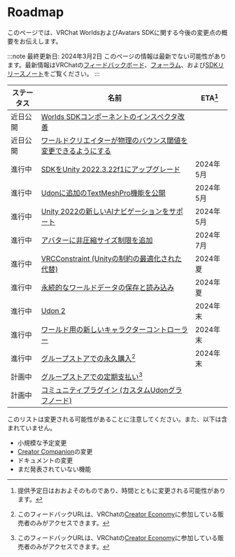 # Roadmap

このページでは、VRChat WorldsおよびAvatars SDKに関する今後の変更点の概要をお伝えします。

:::note 最終更新日: 2024年3月2日
このページの情報は最新でない可能性があります。最新情報はVRChatの[フィードバックボード](https://feedback.vrchat.com/)、[フォーラム](https://ask.vrchat.com/c/official/31)、および[SDKリリースノート](/releases/)をご覧ください。
:::

| ステータス | 名前 | ETA[^1] |
| ---- | ---- | ---- |
| 近日公開 | [Worlds SDKコンポーネントのインスペクタ改善](https://feedback.vrchat.com/sdk-bug-reports/p/inspector-improvements-for-worlds-sdk-components) | |
| 近日公開 | [ワールドクリエイターが物理のバウンス閾値を変更できるようにする](https://feedback.vrchat.com/udon/p/allow-world-creators-to-change-physics-bounce-threshold) | |
| 進行中 | [SDKをUnity 2022.3.22f1にアップグレード](https://feedback.vrchat.com/sdk-bug-reports/p/upgrade-the-sdk-to-unity-2022322f1) | 2024年5月 |
| 進行中 | [Udonに追加のTextMeshPro機能を公開](https://feedback.vrchat.com/udon/p/expose-additional-textmeshpro-features-to-udon) | 2024年5月 |
| 進行中 | [Unity 2022の新しいAIナビゲーションをサポート](https://feedback.vrchat.com/udon/p/support-the-new-ai-navigation-in-unity-2022) | 2024年5月 |
| 進行中 | [アバターに非圧縮サイズ制限を追加](https://feedback.vrchat.com/avatar-30/p/add-memory-usage-limit-to-avatars) | 2024年7月 |
| 進行中 | [VRCConstraint (Unityの制約の最適化された代替)](https://feedback.vrchat.com/avatar-30/p/vrcconstraint-optimized-replacement-for-unity-constraints) | 2024年夏 |
| 進行中 | [永続的なワールドデータの保存と読み込み](https://feedback.vrchat.com/udon/p/save-load-persistent-world-data) | 2024年夏 |
| 進行中 | [Udon 2](https://feedback.vrchat.com/udon/p/udon-2) | 2024年末 |
| 進行中 | [ワールド用の新しいキャラクターコントローラー](https://feedback.vrchat.com/udon/p/new-character-controller-for-worlds) | 2024年末 |
| 進行中 | [グループストアでの永久購入](https://feedback.vrchat.com/creator-economy-sellers/p/permanent-purchases-in-group-stores )[^2] | 2024年末 |
| 計画中 | [グループストアでの定期支払い](https://feedback.vrchat.com/creator-economy-sellers/p/recurring-payment-in-group-stores)[^2] | |
| 計画中 | [コミュニティプラグイン (カスタムUdonグラフノード)](https://feedback.vrchat.com/udon/p/community-plugins-custom-udon-graph-nodes) | |

このリストは変更される可能性があることに注意してください。また、以下は含まれていません。
- 小規模な予定変更
- [Creator Companion](https://vcc.docs.vrchat.com/)の変更
- ドキュメントの変更
- まだ発表されていない機能

[^1]: 提供予定日はおおよそのものであり、時間とともに変更される可能性があります。
[^2]: このフィードバックURLは、VRChatの[Creator Economy](/economy/)に参加している販売者のみがアクセスできます。
